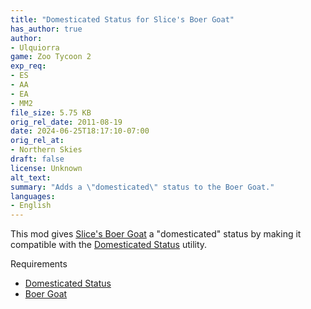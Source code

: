 ```yaml
---
title: "Domesticated Status for Slice's Boer Goat"
has_author: true
author: 
- Ulquiorra
game: Zoo Tycoon 2
exp_req: 
- ES
- AA
- EA
- MM2
file_size: 5.75 KB
orig_rel_date: 2011-08-19
date: 2024-06-25T18:17:10-07:00
orig_rel_at: 
- Northern Skies
draft: false
license: Unknown
alt_text: 
summary: "Adds a \"domesticated\" status to the Boer Goat."
languages:
- English
---
```


This mod gives [Slice's Boer Goat](https://www.zooberry.org/mods/zt2/animals/living/boer-goat/) a "domesticated" status by making it compatible with the [Domesticated Status](https://www.zooberry.org/mods/zt2/tools-utilities/domesticated-status/) utility.


Requirements


- [Domesticated Status](https://www.zooberry.org/mods/zt2/tools-utilities/domesticated-status/)
- [Boer Goat](https://www.zooberry.org/mods/zt2/animals/living/boer-goat/)
